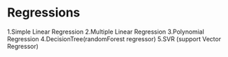# Regressions
1.Simple Linear Regression
2.Multiple Linear Regression
3.Polynomial Regression
4.DecisionTree(randomForest regressor)
5.SVR (support Vector Regressor)
